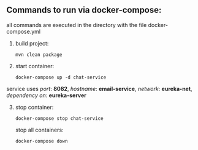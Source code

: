 ## Commands to run via docker-compose:

all commands are executed in the directory with the file docker-compose.yml

1. build project:
   ```
   mvn clean package
   ```
1. start container:
   ``` 
   docker-compose up -d chat-service 
   ```
service uses *port*: **8082**, *hostname*: **email-service**, *network*: **eureka-net**, *dependency on*: **eureka-server**
   
3. stop container:
   ``` 
   docker-compose stop chat-service 
   ```

   stop all containers:
   ``` 
   docker-compose down 
   ```




